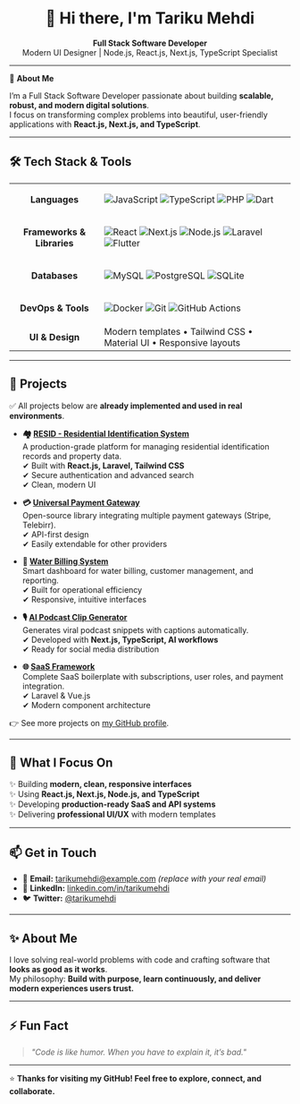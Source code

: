 <h1 align="center">👋 Hi there, I'm Tariku Mehdi</h1>

<p align="center">
  <strong>Full Stack Software Developer</strong><br/>
  Modern UI Designer | Node.js, React.js, Next.js, TypeScript Specialist
</p>

---

🎯 **About Me**

I’m a Full Stack Software Developer passionate about building **scalable, robust, and modern digital solutions**.  
I focus on transforming complex problems into beautiful, user-friendly applications with **React.js, Next.js, and TypeScript**.

---

## 🛠️ Tech Stack & Tools

<div align="center">

<table>
<tr>
<td align="center"><b>Languages</b></td>
<td>

![JavaScript](https://img.shields.io/badge/-JavaScript-F7DF1E?logo=javascript&logoColor=black)
![TypeScript](https://img.shields.io/badge/-TypeScript-3178C6?logo=typescript&logoColor=white)
![PHP](https://img.shields.io/badge/-PHP-777BB4?logo=php&logoColor=white)
![Dart](https://img.shields.io/badge/-Dart-0175C2?logo=dart&logoColor=white)

</td>
</tr>

<tr>
<td align="center"><b>Frameworks & Libraries</b></td>
<td>

![React](https://img.shields.io/badge/-React-20232A?logo=react&logoColor=61DAFB)
![Next.js](https://img.shields.io/badge/-Next.js-000000?logo=next.js&logoColor=white)
![Node.js](https://img.shields.io/badge/-Node.js-339933?logo=node.js&logoColor=white)
![Laravel](https://img.shields.io/badge/-Laravel-F55247?logo=laravel&logoColor=white)
![Flutter](https://img.shields.io/badge/-Flutter-02569B?logo=flutter&logoColor=white)

</td>
</tr>

<tr>
<td align="center"><b>Databases</b></td>
<td>

![MySQL](https://img.shields.io/badge/-MySQL-4479A1?logo=mysql&logoColor=white)
![PostgreSQL](https://img.shields.io/badge/-PostgreSQL-336791?logo=postgresql&logoColor=white)
![SQLite](https://img.shields.io/badge/-SQLite-003B57?logo=sqlite&logoColor=white)

</td>
</tr>

<tr>
<td align="center"><b>DevOps & Tools</b></td>
<td>

![Docker](https://img.shields.io/badge/-Docker-2496ED?logo=docker&logoColor=white)
![Git](https://img.shields.io/badge/-Git-F05032?logo=git&logoColor=white)
![GitHub Actions](https://img.shields.io/badge/-GitHub%20Actions-2088FF?logo=github-actions&logoColor=white)

</td>
</tr>

<tr>
<td align="center"><b>UI & Design</b></td>
<td>
Modern templates • Tailwind CSS • Material UI • Responsive layouts
</td>
</tr>
</table>

</div>

---

## 🚀 Projects

✅ All projects below are **already implemented and used in real environments**.

- **🏘️ [RESID - Residential Identification System](https://github.com/gittare)**  
  A production-grade platform for managing residential identification records and property data.  
  ✔ Built with **React.js, Laravel, Tailwind CSS**  
  ✔ Secure authentication and advanced search  
  ✔ Clean, modern UI

- **💳 [Universal Payment Gateway](https://github.com/gittare)**  
  Open-source library integrating multiple payment gateways (Stripe, Telebirr).  
  ✔ API-first design  
  ✔ Easily extendable for other providers

- **🧾 [Water Billing System](https://github.com/gittare)**  
  Smart dashboard for water billing, customer management, and reporting.  
  ✔ Built for operational efficiency  
  ✔ Responsive, intuitive interfaces

- **🎙️ [AI Podcast Clip Generator](https://github.com/gittare)**  
  Generates viral podcast snippets with captions automatically.  
  ✔ Developed with **Next.js, TypeScript, AI workflows**  
  ✔ Ready for social media distribution

- **🌐 [SaaS Framework](https://github.com/gittare)**  
  Complete SaaS boilerplate with subscriptions, user roles, and payment integration.  
  ✔ Laravel & Vue.js  
  ✔ Modern component architecture

👉 See more projects on [my GitHub profile](https://github.com/gittare).

---

## 🌟 What I Focus On

✨ Building **modern, clean, responsive interfaces**  
✨ Using **React.js, Next.js, Node.js, and TypeScript**  
✨ Developing **production-ready SaaS and API systems**  
✨ Delivering **professional UI/UX** with modern templates

---

## 📫 Get in Touch

- 📧 **Email:** tarikumehdi@example.com *(replace with your real email)*
- 💼 **LinkedIn:** [linkedin.com/in/tarikumehdi](https://linkedin.com/in/tarikumehdi)
- 🐦 **Twitter:** [@tarikumehdi](https://twitter.com/tarikumehdi)

---

## ✨ About Me

I love solving real-world problems with code and crafting software that **looks as good as it works**.  
My philosophy: **Build with purpose, learn continuously, and deliver modern experiences users trust.**

---

## ⚡ Fun Fact

> *"Code is like humor. When you have to explain it, it’s bad."*

---

⭐ **Thanks for visiting my GitHub! Feel free to explore, connect, and collaborate.**
